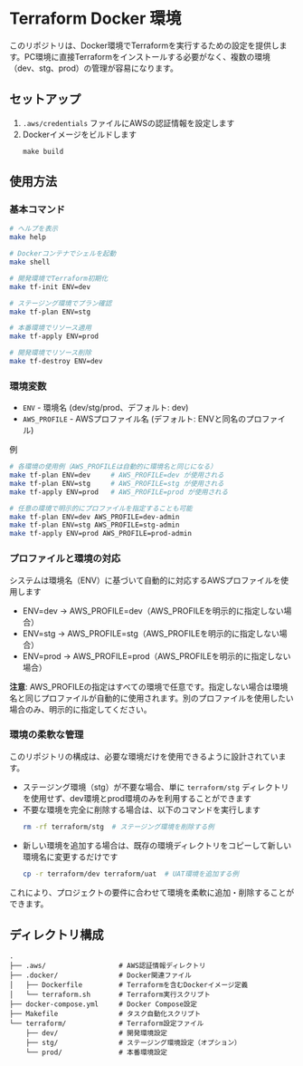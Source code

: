 # Terraform Docker 環境

このリポジトリは、Docker環境でTerraformを実行するための設定を提供します。PC環境に直接Terraformをインストールする必要がなく、複数の環境（dev、stg、prod）の管理が容易になります。

## セットアップ

1. `.aws/credentials` ファイルにAWSの認証情報を設定します
2. Dockerイメージをビルドします
   ```
   make build
   ```

## 使用方法

### 基本コマンド

```bash
# ヘルプを表示
make help

# Dockerコンテナでシェルを起動
make shell

# 開発環境でTerraform初期化
make tf-init ENV=dev

# ステージング環境でプラン確認
make tf-plan ENV=stg

# 本番環境でリソース適用
make tf-apply ENV=prod

# 開発環境でリソース削除
make tf-destroy ENV=dev
```

### 環境変数

* `ENV` - 環境名 (dev/stg/prod、デフォルト: dev)
* `AWS_PROFILE` - AWSプロファイル名 (デフォルト: ENVと同名のプロファイル)

例
```bash
# 各環境の使用例（AWS_PROFILEは自動的に環境名と同じになる）
make tf-plan ENV=dev     # AWS_PROFILE=dev が使用される
make tf-plan ENV=stg     # AWS_PROFILE=stg が使用される
make tf-apply ENV=prod   # AWS_PROFILE=prod が使用される

# 任意の環境で明示的にプロファイルを指定することも可能
make tf-plan ENV=dev AWS_PROFILE=dev-admin
make tf-plan ENV=stg AWS_PROFILE=stg-admin
make tf-apply ENV=prod AWS_PROFILE=prod-admin
```

### プロファイルと環境の対応

システムは環境名（ENV）に基づいて自動的に対応するAWSプロファイルを使用します

* ENV=dev → AWS_PROFILE=dev（AWS_PROFILEを明示的に指定しない場合）
* ENV=stg → AWS_PROFILE=stg（AWS_PROFILEを明示的に指定しない場合）
* ENV=prod → AWS_PROFILE=prod（AWS_PROFILEを明示的に指定しない場合）

**注意**: AWS_PROFILEの指定はすべての環境で任意です。指定しない場合は環境名と同じプロファイルが自動的に使用されます。別のプロファイルを使用したい場合のみ、明示的に指定してください。

### 環境の柔軟な管理

このリポジトリの構成は、必要な環境だけを使用できるように設計されています。

- ステージング環境（stg）が不要な場合、単に `terraform/stg` ディレクトリを使用せず、dev環境とprod環境のみを利用することができます
- 不要な環境を完全に削除する場合は、以下のコマンドを実行します
  ```bash
  rm -rf terraform/stg  # ステージング環境を削除する例
  ```
- 新しい環境を追加する場合は、既存の環境ディレクトリをコピーして新しい環境名に変更するだけです
  ```bash
  cp -r terraform/dev terraform/uat  # UAT環境を追加する例
  ```
  
これにより、プロジェクトの要件に合わせて環境を柔軟に追加・削除することができます。

## ディレクトリ構成

```
.
├── .aws/                  # AWS認証情報ディレクトリ
├── .docker/               # Docker関連ファイル
│   ├── Dockerfile         # Terraformを含むDockerイメージ定義
│   └── terraform.sh       # Terraform実行スクリプト
├── docker-compose.yml     # Docker Compose設定
├── Makefile               # タスク自動化スクリプト
└── terraform/             # Terraform設定ファイル
    ├── dev/               # 開発環境設定
    ├── stg/               # ステージング環境設定（オプション）
    └── prod/              # 本番環境設定
```